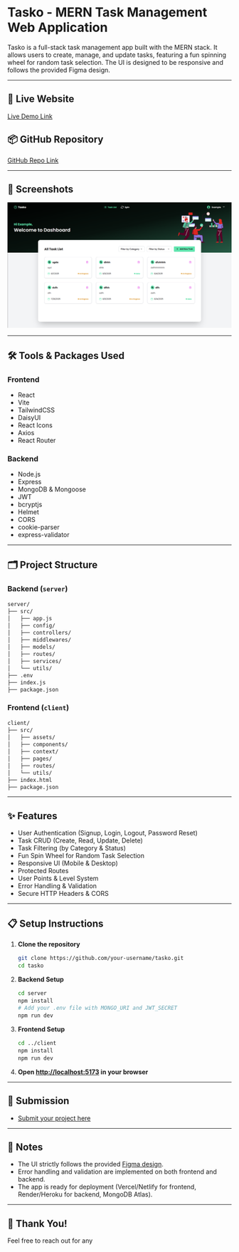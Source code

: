 # Tasko - MERN Task Management Web Application

Tasko is a full-stack task management app built with the MERN stack. It allows users to create, manage, and update tasks, featuring a fun spinning wheel for random task selection. The UI is designed to be responsive and follows the provided Figma design.

---

## 🚀 Live Website

[Live Demo Link](https://your-live-site-link.com)

## 📦 GitHub Repository

[GitHub Repo Link](https://github.com/your-username/tasko)

---

## 📸 Screenshots

![Tasko Dashboard](./ss.png)

---

## 🛠️ Tools & Packages Used

### Frontend
- React
- Vite
- TailwindCSS
- DaisyUI
- React Icons
- Axios
- React Router

### Backend
- Node.js
- Express
- MongoDB & Mongoose
- JWT
- bcryptjs
- Helmet
- CORS
- cookie-parser
- express-validator

---

## 🗂️ Project Structure

### Backend (`server`)
```
server/
├── src/
│   ├── app.js
│   ├── config/
│   ├── controllers/
│   ├── middlewares/
│   ├── models/
│   ├── routes/
│   ├── services/
│   └── utils/
├── .env
├── index.js
├── package.json
```

### Frontend (`client`)
```
client/
├── src/
│   ├── assets/
│   ├── components/
│   ├── context/
│   ├── pages/
│   ├── routes/
│   └── utils/
├── index.html
├── package.json
```

---

## ✨ Features

- User Authentication (Signup, Login, Logout, Password Reset)
- Task CRUD (Create, Read, Update, Delete)
- Task Filtering (by Category & Status)
- Fun Spin Wheel for Random Task Selection
- Responsive UI (Mobile & Desktop)
- Protected Routes
- User Points & Level System
- Error Handling & Validation
- Secure HTTP Headers & CORS

---

## 📋 Setup Instructions

1. **Clone the repository**
   ```sh
   git clone https://github.com/your-username/tasko.git
   cd tasko
   ```

2. **Backend Setup**
   ```sh
   cd server
   npm install
   # Add your .env file with MONGO_URI and JWT_SECRET
   npm run dev
   ```

3. **Frontend Setup**
   ```sh
   cd ../client
   npm install
   npm run dev
   ```

4. **Open [http://localhost:5173](http://localhost:5173) in your browser**

---

## 📄 Submission

- [Submit your project here](https://docs.google.com/forms/d/e/1FAIpQLSfkpe3kWrZQOb1bQXNhGXVxidwwXY8Lezw1_AeEocKTIfO54w/viewform?usp=dialog)

---

## 📝 Notes

- The UI strictly follows the provided [Figma design](https://www.figma.com/design/5iMEaU0uMrI5AWsAxHfkba/fives_m32220_FO2186F5A8386--Copy-?node-id=17945-20444&m=dev).
- Error handling and validation are implemented on both frontend and backend.
- The app is ready for deployment (Vercel/Netlify for frontend, Render/Heroku for backend, MongoDB Atlas).

---

## 🙏 Thank You!

Feel free to reach out for any

